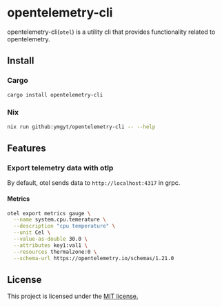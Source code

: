 # opentelemetry-cli

opentelemetry-cli(`otel`) is a utility cli that provides functionality related to opentelemetry.

## Install

### Cargo 

```sh
cargo install opentelemetry-cli
```

### Nix

```sh
nix run github:ymgyt/opentelemetry-cli -- --help
```

## Features

### Export telemetry data with otlp

By default, otel sends data to `http://localhost:4317` in grpc.

#### Metrics

```sh
otel export metrics gauge \
  --name system.cpu.temerature \
  --description "cpu temperature" \
  --unit Cel \
  --value-as-double 30.0 \
  --attributes key1:val1 \
  --resources thermalzone:0 \
  --schema-url https://opentelemetry.io/schemas/1.21.0
```

## License

This project is licensed under the [MIT license.](./LICENSE)